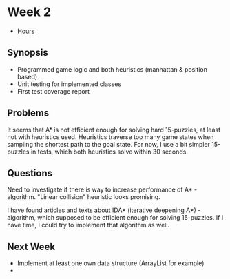 # Week 2

- [Hours](https://github.com/MiguelSombrero/fifteen-puzzle-solver/blob/master/documentation/hours.md)

## Synopsis

- Programmed game logic and both heuristics (manhattan & position based)
- Unit testing for implemented classes
- First test coverage report

## Problems

It seems that A* is not efficient enough for solving hard 15-puzzles, at least not with heuristics used. Heuristics traverse too many game states when sampling the shortest path to the goal state. For now, I use a bit simpler 15-puzzles in tests, which both heuristics solve within 30 seconds.

## Questions

Need to investigate if there is way to increase performance of A* -algorithm. "Linear collision" heuristic looks promising. 

I have found articles and texts about IDA* (iterative deepening A*) -algorithm, which supposed to be efficient enough for solving 15-puzzles. If I have time, I could try to implement that algorithm as well.

## Next Week

- Implement at least one own data structure (ArrayList for example)
- 